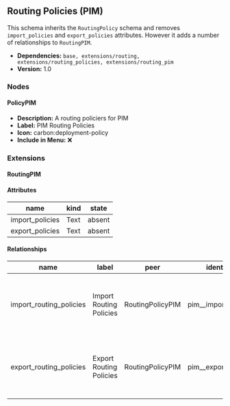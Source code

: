 ## Routing Policies (PIM)

This schema inherits the `RoutingPolicy` schema and removes `import_policies` and `export_policies` attributes. However it adds a number of relationships to `RoutingPIM`.

- **Dependencies:** `base, extensions/routing, extensions/routing_policies, extensions/routing_pim`
- **Version:** 1.0

### Nodes

#### PolicyPIM

- **Description:** A routing policiers for PIM
- **Label:** PIM Routing Policies
- **Icon:** carbon:deployment-policy
- **Include in Menu:** ❌

### Extensions

#### RoutingPIM

#### Attributes

| name | kind | state |
| ---- | ---- | ----- |
| import\_policies | Text | absent |
| export\_policies | Text | absent |

#### Relationships

| name | label | peer | identifier | description | kind | cardinality |
| ---- | ----- | ---- | ---------- | ----------- | ---- | ----------- |
| import\_routing\_policies | Import Routing Policies | RoutingPolicyPIM | pim\_\_import\_policies | The routing\-policies used by this instance for import\. | Generic | many |
| export\_routing\_policies | Export Routing Policies | RoutingPolicyPIM | pim\_\_export\_policies | The routing\-policies used by this instance for export\. | Generic | many |
